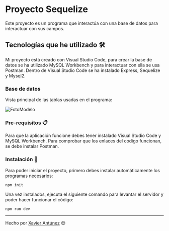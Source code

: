 # Proyecto Sequelize
Este proyecto es un programa que interactúa con una base de datos para interactuar con sus campos.

## Tecnologías que he utilizado 🛠️

Mi proyecto está creado con Visual Studio Code, para crear la base de datos se ha utilizado MySQL Workbench y para interactuar con ella se usa Postman.
Dentro de Visual Studio Code se ha instalado Express, Sequelize y Mysql2.

### Base de datos

Vista principal de las tablas usadas en el programa:

![FotoModelo](https://github.com/user-attachments/assets/38249923-84b1-4381-9dfe-c4fbf938fe41)

### Pre-requisitos 📋

Para que la aplicación funcione debes tener instalado Visual Studio Code y MySQL Workbench.
Para comprobar que los enlaces del código funcionan, se debe instalar Postman.

### Instalación 🔧

Para poder iniciar el proyecto, primero debes instalar automáticamente los programas necesarios:

```
npm init
```

Una vez instalados, ejecuta el siguiente comando para levantar el servidor y poder hacer funcionar el código:

```
npm run dev
```

---
Hecho por [Xavier Antúnez](https://github.com/xavixam) 😊
